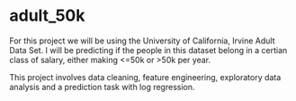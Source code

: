 # adult_50k
For this project we will be using the University of California, Irvine Adult Data Set. I will be predicting if the people in this dataset belong in a certian class of salary, either making <=50k or >50k per year.

This project involves data cleaning, feature engineering, exploratory data analysis and a prediction task with log regression.
